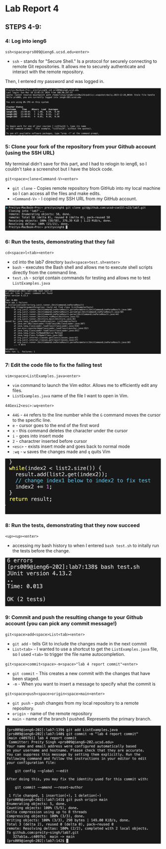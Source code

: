 # Lab Report 4

## STEPS 4-9:

### 4: Log into ieng6
`ssh<space>prs009@ieng6.ucsd.edu<enter>`
* `ssh` - stands for "Secure Shell." Is a protocol for securely connecting to remote Git repositories. It allows me to securely authenticate and interact with the remote repository.

Then, I entered my password and was logged in. 

![Image](login.png)

### 5: Clone your fork of the repository from your Github account (using the SSH URL)
My terminal didn't save for this part, and I had to relogin to ieng6, so I couldn't take a screenshot but I have the block code.

`git<space>clone<Command-V><enter>`
* `git clone` - Copies remote repository from GitHub into my local machine so I can access all the files and make edits.
* `<Command-V>` - I copied my SSH URL from my GitHub account.

![Image](gitClone.png)

### 6: Run the tests, demonstrating that they fail
`cd<space>l<tab><enter>`
* cd into the lab7 directory
`bash<space>test.sh<enter>`
* `bash` - executes the Bash shell and allows me to execute shell scripts directly from the command line.
* `test.sh` - script contain commands for testing and allows me to test `ListExamples.java`

![Image](preFixTest.png)

### 7: Edit the code file to fix the failing test
`vim<space>ListExamples.java<enter>`
* `vim` command to launch the Vim editor. Allows me to efficiently edit any files.
* `ListExamples.java` name of the file I want to open in Vim. 

`44Gexi2<esc>:wq<enter>`
* `44G` - `44` refers to the line number while the `G` command moves the cursor to the specific line.
* `e` - cursor goes to the end of the first word
* `x` - this command deletes the character under the cursor
* `i` - goes into insert mode
* `2` - charactrer inserted before cursor
* `<esc>` - exists insert mode and goes back to normal mode
* `:wq` - `w` saves the changes made and `q` quits Vim

![Image](fixTest.png)

### 8: Run the tests, demonstrating that they now succeed
 `<up><up><enter>`
 * accessing my bash history to when I entered `bash test.sh` to initally run the tests before the change.

![Image](testRun.png)

### 9: Commit and push the resulting change to your Github account (you can pick any commit message!)
`git<space>add<space>List<tab><enter>`
* `git add` - tells Git to include the changes made in the next commit
* `List<tab>` - I wanted to use a shortcut to get the `ListExamples.java` file, so I used `<tab>` to trigger the file name autocompletion.

`git<space>commit<space>-m<space>"lab 4 report commit"<enter>`
* `git commit` - This creates a new commit with the changes that have been staged.
* `-m` - When you want to insert a message to specify what the commit is

`git<space>push<space>origin<space>main<enter>`
* `git push` - push changes from my local repository to a remote repository.
* `origin` - name of the remote repository
* `main` - name of the branch I pushed. Represents the primary branch.

![Image](gitPushCommit.png)
